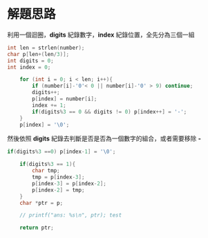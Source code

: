 # 解題思路

 利用一個迴圈，__digits__ 紀錄數字，__index__ 紀錄位置，全先分為三個一組

```c
int len = strlen(number);
char p[len+(len/3)];
int digits = 0;
int index = 0;

    for (int i = 0; i < len; i++){
        if (number[i]-'0'< 0 || number[i]-'0' > 9) continue;
        digits++; 
        p[index] = number[i];
        index += 1;
        if(digits%3 == 0 && digits != 0) p[index++] = '-';
    }
    p[index] = '\0';
```
然後依照 __digits__ 紀錄去判斷是否是否為一個數字的組合，或者需要移除 __-__ 

```c
if(digits%3 ==0) p[index-1] = '\0';

    if(digits%3 == 1){
        char tmp;
        tmp = p[index-3];
        p[index-3] = p[index-2];
        p[index-2] = tmp;
    }
    char *ptr = p;

    // printf("ans: %s\n", ptr); test

    return ptr;
```

